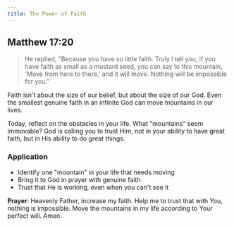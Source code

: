 ```yaml
---
title: The Power of Faith
---
```


## Matthew 17:20

> He replied, "Because you have so little faith. Truly I tell you, if you have faith as small as a mustard seed, you can say to this mountain, 'Move from here to there,' and it will move. Nothing will be impossible for you."

Faith isn't about the size of our belief, but about the size of our God. Even the smallest genuine faith in an infinite God can move mountains in our lives.

Today, reflect on the obstacles in your life. What "mountains" seem immovable? God is calling you to trust Him, not in your ability to have great faith, but in His ability to do great things.

### Application

- Identify one "mountain" in your life that needs moving
- Bring it to God in prayer with genuine faith
- Trust that He is working, even when you can't see it

**Prayer**: Heavenly Father, increase my faith. Help me to trust that with You, nothing is impossible. Move the mountains in my life according to Your perfect will. Amen.
